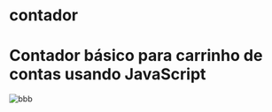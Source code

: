 # contador
<h1>Contador básico para carrinho de contas usando JavaScript</h1>

![bbb](https://github.com/C0nanT/contador/assets/113317279/9ac45c5c-2417-4c3e-a6c8-88f54800dbb5)
